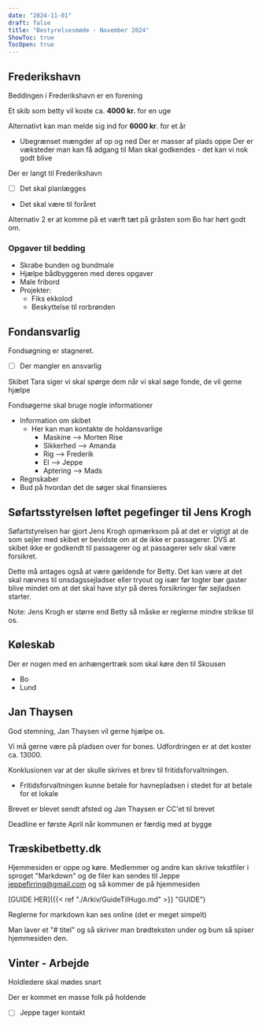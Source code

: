 ```yaml
---
date: "2024-11-01"
draft: false
title: "Bestyrelsesmøde - November 2024"
ShowToc: true
TocOpen: true
---
```


## Frederikshavn

Beddingen i Frederikshavn er en forening

Et skib som betty vil koste ca. **4000 kr.** for en uge

Alternativt kan man melde sig ind for **6000 kr**. for et år

- Ubegrænset mængder af op og ned
  Der er masser af plads oppe
  Der er væksteder man kan få adgang til
  Man skal godkendes - det kan vi nok godt blive

Der er langt til Frederikshavn

- [ ] Det skal planlægges
- Det skal være til foråret

Alternativ 2 er at komme på et værft tæt på gråsten som Bo har hørt godt om.

### Opgaver til bedding

- Skrabe bunden og bundmale
- Hjælpe bådbyggeren med deres opgaver
- Male fribord
- Projekter:
  - Fiks ekkolod
  - Beskyttelse til rorbrønden

## Fondansvarlig

Fondsøgning er stagneret.

- [ ] Der mangler en ansvarlig

Skibet Tara siger vi skal spørge dem når vi skal søge fonde, de vil gerne hjælpe

Fondsøgerne skal bruge nogle informationer

- Information om skibet
  - Her kan man kontakte de holdansvarlige
    - Maskine --> Morten Rise
    - Sikkerhed --> Amanda
    - Rig --> Frederik
    - El --> Jeppe
    - Aptering --> Mads
- Regnskaber
- Bud på hvordan det de søger skal finansieres

## Søfartsstyrelsen løftet pegefinger til Jens Krogh

Søfartstyrelsen har gjort Jens Krogh opmærksom på at det er vigtigt at de som sejler med skibet er bevidste om at de ikke er passagerer. DVS at skibet ikke er godkendt til passagerer og at passagerer selv skal være forsikret.

Dette må antages også at være gældende for Betty. Det kan være at det skal nævnes til onsdagssejladser eller tryout og især før togter bør gaster blive mindet om at det skal have styr på deres forsikringer før sejladsen starter.

Note: Jens Krogh er større end Betty så måske er reglerne mindre strikse til os.

## Køleskab

Der er nogen med en anhængertræk som skal køre den til Skousen

- Bo
- Lund

## Jan Thaysen

God stemning, Jan Thaysen vil gerne hjælpe os.

Vi må gerne være på pladsen over for bones. Udfordringen er at det koster ca. 13000.

Konklusionen var at der skulle skrives et brev til fritidsforvaltningen.

- Fritidsforvaltningen kunne betale for havnepladsen i stedet for at betale for et lokale

Brevet er blevet sendt afsted og Jan Thaysen er CC'et til brevet

Deadline er første April når kommunen er færdig med at bygge

## Træskibetbetty.dk

Hjemmesiden er oppe og køre. Medlemmer og andre kan skrive tekstfiler i sproget "Markdown" og de filer kan sendes til Jeppe [jeppefirring@gmail.com](jeppefirring@gmail.com) og så kommer de på hjemmesiden

[GUIDE HER]({{< ref "./Arkiv/GuideTilHugo.md" >}} "GUIDE")

Reglerne for markdown kan ses online (det er meget simpelt)

Man laver et "# titel" og så skriver man brødteksten under og bum så spiser hjemmesiden den.

## Vinter - Arbejde

Holdledere skal mødes snart

Der er kommet en masse folk på holdende

- [ ] Jeppe tager kontakt
